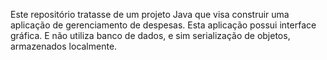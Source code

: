 Este repositório tratasse de um projeto Java que visa construir uma aplicação de gerenciamento de despesas.
Esta aplicação possui interface gráfica. E não utiliza banco de dados, e sim serialização de objetos, armazenados localmente.
